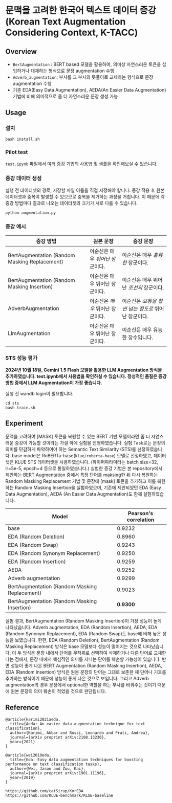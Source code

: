 # 문맥을 고려한 한국어 텍스트 데이터 증강 (Korean Text Augmentation Considering Context, **K-TACC**)

## Overview
- `BertAugmentation` : BERT based 모델을 활용하여, 의미상 자연스러운 토큰을 삽입하거나 대체하는 형식으로 문장 augmentation 수행
- `Adverb_augmentation`: 부사를 그 부사의 뜻풀이로 교체하는 형식으로 문장 augmentation 수행
- 기존 EDA(Easy Data Augmentation), AEDA(An Easier Data Augmentation) 기법에 비해 의미적으로 좀 더 자연스러운 문장 생성 가능

## Usage
### 설치
```
bash install.sh
```

### Pilot test
`test.ipynb` 파일에서 여러 증강 기법의 사용법 및 샘플을 확인해보실 수 있습니다.

### 증강 데이터 생성
실행 전 데이터셋의 경로, 저장할 파일 이름을 직접 지정해야 합니다.
증강 적용 후 원본 데이터셋과 중복이 발생할 수 있으므로 중복을 제거하는 과정을 거칩니다. 이 때문에 각 증강 방법마다 결과로 나오는 데이터셋의 크기가 서로 다를 수 있습니다. 
```
python augmentation.py
```

### 증강 예시
|증강 방법|원본 문장|증강 문장|
|---|---|---|
|BertAugmentation (Random Masking Replacement)|이순신은 매우 _뛰어난_ 장군이다.|이순신은 매우 _훌륭한_ 장군이다.|
|BertAugmentation (Random Masking Insertion)|이순신은 매우 뛰어난 장군이다.|이순신은 매우 뛰어난 _조선의_ 장군이다.|
|AdverbAugmentation|이순신은 _매우_ 뛰어난 장군이다.|이순신은 _보통을 훨씬 넘는 정도로_ 뛰어난 장군이다.|
|LlmAugmentation|이순신은 매우 뛰어난 장군이다.|이순신은 매우 유능한 장수입니다.|



### STS 성능 평가

__2024년 10월 18일, Gemini 1.5 Flash 모델을 활용한 LLM Augmentation 방식을 추가하였습니다. test.ipynb에서 사용법을 확인하실 수 있습니다. 정성적인 품질은 증강 방법 중에서 LLM Augmentation이 가장 좋습니다.__


실행 전 wandb login이 필요합니다.
```
cd sts
bash train.sh
```

## Experiment
문맥을 고려하여 [MASK] 토큰을 복원할 수 있는 BERT 기반 모델이라면 좀 더 자연스러운 증강이 가능할 것이라는 가설 하에 실험을 진행하였습니다. 실험 Task로는 문장의 의미를 민감하게 파악하여야 하는 Semantic Text Similarity (STS)를 선정하였습니다. base model은 RoBERTa-base(`klue/roberta-base`) 모델로 선정하였고, 데이터셋은 KLUE STS 데이터셋을 사용하였습니다. (하이퍼파라미터는 batch size=32, lr=5e-5, epoch=4 등으로 통일하였습니다.)
실험한 증강 기법은 본 repository에서 제안하는 BERT Augmentation 중에서 특정 단어를 maksing한 뒤 다시 복원하는 Random Masking Replacement 기법 및 문장에 [mask] 토큰을 추가하고 이를 복원하는 Random Masking Insertion을 실험하였으며, 기존에 제안되었던 EDA (Easy Data Augmentation), AEDA (An Easier Data Augmentation)도 함께 실험하였습니다.

|Model|Pearson's correlation|
|---|---|
|base|0.9232|
|EDA (Random Deletion) | 0.8960|
|EDA (Random Swap) | 0.9243 |
|EDA (Random Synonym Replacement) | 0.9250 |
|EDA (Random Insertion) | 0.9259 |
|AEDA | 0.9252 |
|Adverb augmentation | 0.9299 |
|BertAugmentation (Random Masking Replacement) | 0.9023 |
|BertAugmentation (Random Masking Insertion) | **0.9300** |

실험 결과, BertAugmentation (Random Masking Insertion)이 가장 성능이 높게 나타났습니다. Adverb augmentation, EDA (Random Insertion), AEDA, EDA (Random Synonym Replacement), EDA (Random Swap)도 base에 비해 높은 성능을 보였습니다. 한편, EDA (Random Deletion), BertAugmentation (Random Masking Replacement) 방식은 base 모델보다 성능이 떨어지는 것으로 나타났습니다. 이 두 방식은 문장 내에서 단어를 무작위로 선택하여 삭제하거나 다른 단어로 교체한다는 점에서, 문장 내에서 핵심적인 의미를 지니는 단어를 훼손할 가능성이 있습니다. 반면 성능이 좋게 나온 BERT Augmentation (Random Masking Insertion), AEDA, EDA (Random Insertion) 방식은 원본 문장의 단어는 그대로 보존한 채 단어나 기호를 추가하는 방식이기 때문에 성능이 좋게 나온 것으로 보입니다.
그리고 Adverb augmentation의 경우 문장에서 optional한 역할을 하는 부사를 바꿔주는 것이기 때문에 원본 문장의 의미 훼손이 적었을 것으로 판단됩니다.



## Reference
```
@article{karimi2021aeda,
  title={Aeda: An easier data augmentation technique for text classification},
  author={Karimi, Akbar and Rossi, Leonardo and Prati, Andrea},
  journal={arXiv preprint arXiv:2108.13230},
  year={2021}
}

@article{wei2019eda,
  title={Eda: Easy data augmentation techniques for boosting performance on text classification tasks},
  author={Wei, Jason and Zou, Kai},
  journal={arXiv preprint arXiv:1901.11196},
  year={2019}
}

https://github.com/catSirup/KorEDA
https://github.com/KLUE-benchmark/KLUE-baseline
```
